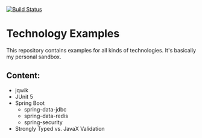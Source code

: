 [![Build Status](https://circleci.com/gh/slu-it/technology-examples/tree/master.svg?style=svg)][1]

# Technology Examples

This repository contains examples for all kinds of technologies. It's basically my personal sandbox.

## Content:

- jqwik
- JUnit 5
- Spring Boot
  - spring-data-jdbc
  - spring-data-redis
  - spring-security
- Strongly Typed vs. JavaX Validation


[1]:https://circleci.com/gh/slu-it/technology-examples/tree/master
